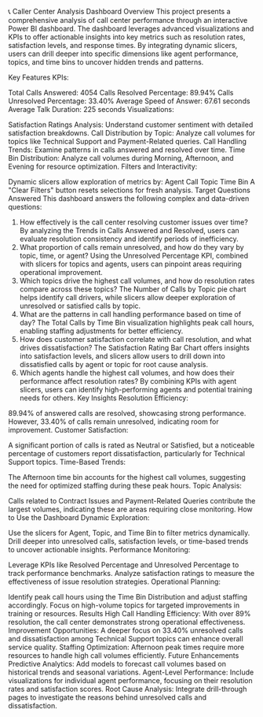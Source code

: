 📞 Caller Center Analysis Dashboard
Overview
This project presents a comprehensive analysis of call center performance through an interactive Power BI dashboard. The dashboard leverages advanced visualizations and KPIs to offer actionable insights into key metrics such as resolution rates, satisfaction levels, and response times. By integrating dynamic slicers, users can drill deeper into specific dimensions like agent performance, topics, and time bins to uncover hidden trends and patterns.

Key Features
KPIs:

Total Calls Answered: 4054
Calls Resolved Percentage: 89.94%
Calls Unresolved Percentage: 33.40%
Average Speed of Answer: 67.61 seconds
Average Talk Duration: 225 seconds
Visualizations:

Satisfaction Ratings Analysis: Understand customer sentiment with detailed satisfaction breakdowns.
Call Distribution by Topic: Analyze call volumes for topics like Technical Support and Payment-Related queries.
Call Handling Trends: Examine patterns in calls answered and resolved over time.
Time Bin Distribution: Analyze call volumes during Morning, Afternoon, and Evening for resource optimization.
Filters and Interactivity:

Dynamic slicers allow exploration of metrics by:
Agent
Call Topic
Time Bin
A "Clear Filters" button resets selections for fresh analysis.
Target Questions Answered
This dashboard answers the following complex and data-driven questions:

1. How effectively is the call center resolving customer issues over time?
By analyzing the Trends in Calls Answered and Resolved, users can evaluate resolution consistency and identify periods of inefficiency.
2. What proportion of calls remain unresolved, and how do they vary by topic, time, or agent?
Using the Unresolved Percentage KPI, combined with slicers for topics and agents, users can pinpoint areas requiring operational improvement.
3. Which topics drive the highest call volumes, and how do resolution rates compare across these topics?
The Number of Calls by Topic pie chart helps identify call drivers, while slicers allow deeper exploration of unresolved or satisfied calls by topic.
4. What are the patterns in call handling performance based on time of day?
The Total Calls by Time Bin visualization highlights peak call hours, enabling staffing adjustments for better efficiency.
5. How does customer satisfaction correlate with call resolution, and what drives dissatisfaction?
The Satisfaction Rating Bar Chart offers insights into satisfaction levels, and slicers allow users to drill down into dissatisfied calls by agent or topic for root cause analysis.
6. Which agents handle the highest call volumes, and how does their performance affect resolution rates?
By combining KPIs with agent slicers, users can identify high-performing agents and potential training needs for others.
Key Insights
Resolution Efficiency:

89.94% of answered calls are resolved, showcasing strong performance. However, 33.40% of calls remain unresolved, indicating room for improvement.
Customer Satisfaction:

A significant portion of calls is rated as Neutral or Satisfied, but a noticeable percentage of customers report dissatisfaction, particularly for Technical Support topics.
Time-Based Trends:

The Afternoon time bin accounts for the highest call volumes, suggesting the need for optimized staffing during these peak hours.
Topic Analysis:

Calls related to Contract Issues and Payment-Related Queries contribute the largest volumes, indicating these are areas requiring close monitoring.
How to Use the Dashboard
Dynamic Exploration:

Use the slicers for Agent, Topic, and Time Bin to filter metrics dynamically.
Drill deeper into unresolved calls, satisfaction levels, or time-based trends to uncover actionable insights.
Performance Monitoring:

Leverage KPIs like Resolved Percentage and Unresolved Percentage to track performance benchmarks.
Analyze satisfaction ratings to measure the effectiveness of issue resolution strategies.
Operational Planning:

Identify peak call hours using the Time Bin Distribution and adjust staffing accordingly.
Focus on high-volume topics for targeted improvements in training or resources.
Results
High Call Handling Efficiency:
With over 89% resolution, the call center demonstrates strong operational effectiveness.
Improvement Opportunities:
A deeper focus on 33.40% unresolved calls and dissatisfaction among Technical Support topics can enhance overall service quality.
Staffing Optimization:
Afternoon peak times require more resources to handle high call volumes efficiently.
Future Enhancements
Predictive Analytics:
Add models to forecast call volumes based on historical trends and seasonal variations.
Agent-Level Performance:
Include visualizations for individual agent performance, focusing on their resolution rates and satisfaction scores.
Root Cause Analysis:
Integrate drill-through pages to investigate the reasons behind unresolved calls and dissatisfaction.

